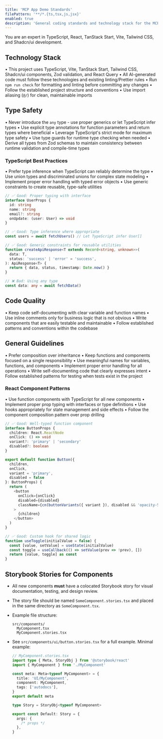 ```yaml
---
title: 'MCP App Demo Standards'
filePattern: '**/*.{ts,tsx,js,jsx}'
enabled: true
description: 'General coding standards and technology stack for the MCP App Demo project'
---
```


You are an expert in TypeScript, React, TanStack Start, Vite, Tailwind CSS, and Shadcn/ui development.

## Technology Stack

• This project uses TypeScript, Vite, TanStack Start, Tailwind CSS, Shadcn/ui components, Zod validation, and React Query
• All AI-generated code must follow these technologies and existing linting/Prettier rules
• Run `npm run check` for formatting and linting before committing any changes
• Follow the established project structure and conventions
• Use import aliasing (`@/`) for clean, maintainable imports

## Type Safety

• Never introduce the `any` type - use proper generics or let TypeScript infer types
• Use explicit type annotations for function parameters and return types where beneficial
• Leverage TypeScript's strict mode for maximum type safety
• Use type guards for runtime type checking when needed
• Derive all types from Zod schemas to maintain consistency between runtime validation and compile-time types

### TypeScript Best Practices

• Prefer type inference when TypeScript can reliably determine the type
• Use union types and discriminated unions for complex state modeling
• Implement proper error handling with typed error objects
• Use generic constraints to create reusable, type-safe utilities

```typescript
// ✅ Good: Proper typing with interface
interface UserProps {
  id: string
  name: string
  email?: string
  onUpdate: (user: User) => void
}

// ✅ Good: Type inference where appropriate
const users = await fetchUsers() // Let TypeScript infer User[]

// ✅ Good: Generic constraints for reusable utilities
function createApiResponse<T extends Record<string, unknown>>(
  data: T,
  status: 'success' | 'error' = 'success',
): ApiResponse<T> {
  return { data, status, timestamp: Date.now() }
}

// ❌ Bad: Using any type
const data: any = await fetchData()
```

## Code Quality

• Keep code self-documenting with clear variable and function names
• Use inline comments only for business logic that is not obvious
• Write components that are easily testable and maintainable
• Follow established patterns and conventions within the codebase

## General Guidelines

• Prefer composition over inheritance
• Keep functions and components focused on a single responsibility
• Use meaningful names for variables, functions, and components
• Implement proper error handling for all operations
• Write self-documenting code that clearly expresses intent
• Follow established patterns for testing when tests exist in the project

### React Component Patterns

• Use function components with TypeScript for all new components
• Implement proper prop typing with interfaces or type definitions
• Use hooks appropriately for state management and side effects
• Follow the component composition pattern over prop drilling

```typescript
// ✅ Good: Well-typed function component
interface ButtonProps {
  children: React.ReactNode
  onClick: () => void
  variant?: 'primary' | 'secondary'
  disabled?: boolean
}

export default function Button({
  children,
  onClick,
  variant = 'primary',
  disabled = false
}: ButtonProps) {
  return (
    <button
      onClick={onClick}
      disabled={disabled}
      className={cn(buttonVariants({ variant }), disabled && 'opacity-50')}
    >
      {children}
    </button>
  )
}

// ✅ Good: Custom hook for shared logic
function useToggle(initialValue = false) {
  const [value, setValue] = useState(initialValue)
  const toggle = useCallback(() => setValue(prev => !prev), [])
  return [value, toggle] as const
}
```

## Storybook Stories for Components

- All new components **must** have a colocated Storybook story for visual documentation, testing, and design review.
- The story file should be named `SomeComponent.stories.tsx` and placed in the same directory as `SomeComponent.tsx`.
- Example file structure:

  ```
  src/components/
    MyComponent.tsx
    MyComponent.stories.tsx
  ```

- See `src/components/ui/button.stories.tsx` for a full example. Minimal example:

  ```typescript
  // MyComponent.stories.tsx
  import type { Meta, StoryObj } from '@storybook/react'
  import { MyComponent } from './MyComponent'

  const meta: Meta<typeof MyComponent> = {
    title: 'UI/MyComponent',
    component: MyComponent,
    tags: ['autodocs'],
  }
  export default meta

  type Story = StoryObj<typeof MyComponent>

  export const Default: Story = {
    args: {
      /* props */
    },
  }
  ```
